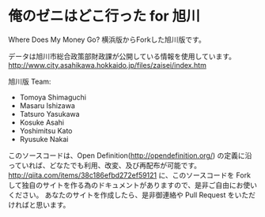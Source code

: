 # 俺のゼニはどこ行った for 旭川

Where Does My Money Go? 横浜版からForkした旭川版です。

データは旭川市総合政策部財政課が公開している情報を使用しています。
http://www.city.asahikawa.hokkaido.jp/files/zaisei/index.htm

旭川版 Team:
- Tomoya Shimaguchi
- Masaru Ishizawa
- Tatsuro Yasukawa
- Kosuke Asahi
- Yoshimitsu Kato
- Ryusuke Nakai


このソースコードは、Open Definition(http://opendefinition.org/) の定義に沿っていれば、どなたでも利用、改変、及び再配布が可能です。
http://qiita.com/items/38c186efbd272ef59121
に、このソースコードを Fork して独自のサイトを作る為のドキュメントがありますので、是非ご自由にお使いください。
あなたのサイトを作成したら、是非御連絡や Pull Request をいただければと思います。
